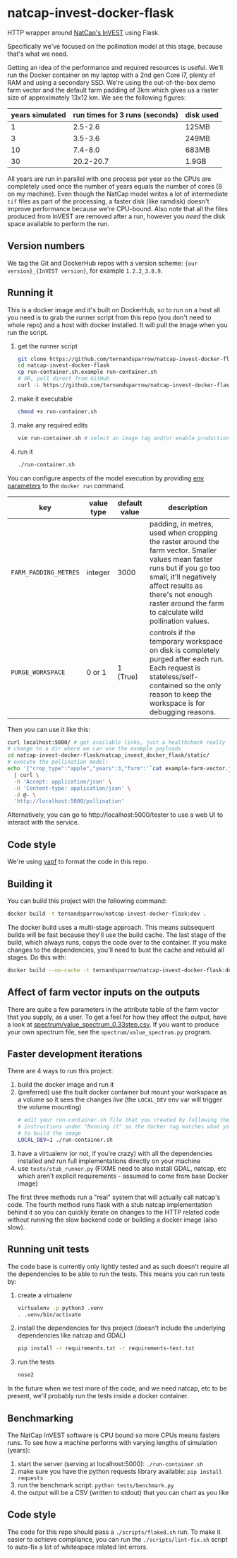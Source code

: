 # natcap-invest-docker-flask

HTTP wrapper around [NatCap's
InVEST](https://pypi.python.org/pypi/natcap.invest) using Flask.

Specifically we've focused on the pollination model at this stage, because
that's what we need.

Getting an idea of the performance and required resources is useful. We'll run
the Docker container on my laptop with a 2nd gen Core i7, plenty of RAM and
using a secondary SSD. We're using the out-of-the-box demo farm vector and the
default farm padding of 3km which gives us a raster size of approximately 13x12
km. We see the following figures:

years simulated | run times for 3 runs (seconds) | disk used
--- | --- | ---
1 | 2.5-2.6 | 125MB
3 | 3.5-3.6 | 249MB
10 | 7.4-8.0 | 683MB
30 | 20.2-20.7 | 1.9GB

All years are run in parallel with one process per year so the CPUs are
completely used once the number of years equals the number of cores (8 on my
machine). Even though the NatCap model writes a lot of intermediate `tif` files
as part of the processing, a faster disk (like ramdisk) doesn't improve
performance because we're CPU-bound. Also note that all the files produced from
InVEST are removed after a run, however you *need* the disk space available to
perform the run.

## Version numbers
We tag the Git and DockerHub repos with a version scheme: `{our version}_{InVEST
version}`, for example `1.2.2_3.8.9`.

## Running it

This is a docker image and it's built on DockerHub, so to run on a host all you
need is to grab the runner script from this repo (you don't need to whole repo)
and a host with docker installed. It will pull the image when you run the
script.

  1. get the runner script
      ```bash
      git clone https://github.com/ternandsparrow/natcap-invest-docker-flask
      cd natcap-invest-docker-flask
      cp run-container.sh.example run-container.sh
      # OR, pull direct from GitHub
      curl -L https://github.com/ternandsparrow/natcap-invest-docker-flask/raw/master/run-container.sh.example > run-container.sh
      ```
  1. make it executable
      ```bash
      chmod +x run-container.sh
      ```
  1. make any required edits
      ```bash
      vim run-container.sh # select an image tag and/or enable production mode
      ```
  1. run it
      ```bash
      ./run-container.sh
      ```

You can configure aspects of the model execution by providing [env
parameters](https://docs.docker.com/engine/reference/run/#env-environment-variables)
to the `docker run` command.

| key |value type | default value | description |
| --- |---------- | ------------- | ----------- |
|`FARM_PADDING_METRES`|integer|3000| padding, in metres, used when cropping the raster around the farm vector. Smaller values mean faster runs but if you go too small, it'll negatively affect results as there's not enough raster around the farm to calculate wild pollination values. |
|`PURGE_WORKSPACE`|0 or 1|1 (True)|controls if the temporary workspace on disk is completely purged after each run. Each request is stateless/self-contained so the only reason to keep the workspace is for debugging reasons.|

Then you can use it like this:
```bash
curl localhost:5000/ # get available links, just a healthcheck really
# change to a dir where we can use the example payloads
cd natcap-invest-docker-flask/natcap_invest_docker_flask/static/
# execute the pollination model:
echo '{"crop_type":"apple","years":3,"farm":'`cat example-farm-vector.json`',"reveg":'`cat example-reveg-vector.json`'}' \
  | curl \
  -H 'Accept: application/json' \
  -H 'Content-type: application/json' \
  -d @- \
  'http://localhost:5000/pollination'
```

Alternatively, you can go to http://localhost:5000/tester to use a web UI to
interact with the service.

## Code style
We're using [yapf](https://github.com/google/yapf) to format the code in this
repo.


## Building it

You can build this project with the following command:
```bash
docker build -t ternandsparrow/natcap-invest-docker-flask:dev .
```

The docker build uses a multi-stage approach. This means subsequent builds will
be fast because they'll use the build cache. The last stage of the build, which
always runs, copys the code over to the container. If you make changes to the
dependencies, you'll need to bust the cache and rebuild all stages. Do this
with:
```bash
docker build --no-cache -t ternandsparrow/natcap-invest-docker-flask:dev .
```

## Affect of farm vector inputs on the outputs
There are quite a few parameters in the attribute table of the farm vector that
you supply, as a user. To get a feel for how they affect the output, have a look
at
[spectrum/value_spectrum_0.33step.csv](./spectrum/value_spectrum_0.33step.csv).
If you want to produce your own spectrum file, see the
`spectrum/value_spectrum.py` program.

## Faster development iterations

There are 4 ways to run this project:
 1. build the docker image and run it
 1. (preferred) use the built docker container but mount your workspace as a
    volume so it sees the changes *live* (the `LOCAL_DEV` env var will trigger
    the volume mounting)
      ```bash
      # edit your run-container.sh file that you created by following the
      # instructions under "Running it" so the docker tag matches what you used
      # to build the image
      LOCAL_DEV=1 ./run-container.sh
      ```
 1. have a virtualenv (or not, if you're crazy) with all the dependencies
    installed and run full implementations directly on your machine
 1. use `tests/stub_runner.py` (FIXME need to also install GDAL, natcap, etc
    which aren't explicit requirements - assumed to come from base Docker image)

The first three methods run a "real" system that will actually call natcap's
code. The fourth method runs flask with a stub natcap implementation behind it
so you can quickly iterate on changes to the HTTP related code without running
the slow backend code or building a docker image (also slow).

## Running unit tests
The code base is currently only lightly tested and as such doesn't require all
the dependencies to be able to run the tests. This means you can run tests by:

  1. create a virtualenv
      ```bash
      virtualenv -p python3 .venv
      . .venv/bin/activate
      ```
  1. install the dependencies for this project (doesn't include the underlying
     dependencies like natcap and GDAL)
      ```bash
      pip install -r requirements.txt -r requirements-test.txt
      ```
  1. run the tests
      ```bash
      nose2
      ```

In the future when we test more of the code, and we need natcap, etc to be
present, we'll probably run the tests inside a docker container.

## Benchmarking
The NatCap InVEST software is CPU bound so more CPUs means fasters runs. To see
how a machine performs with varying lengths of simulation (years):

  1. start the server (serving at localhost:5000): `./run-container.sh`
  1. make sure you have the python requests library available: `pip install requests`
  1. run the benchmark script: `python tests/benchmark.py`
  1. the output will be a CSV (written to stdout) that you can chart as you like

## Code style
The code for this repo should pass a `./scripts/flake8.sh` run. To make it
easier to achieve compliance, you can run the `./scripts/lint-fix.sh` script to
auto-fix a lot of whitespace related lint errors.
